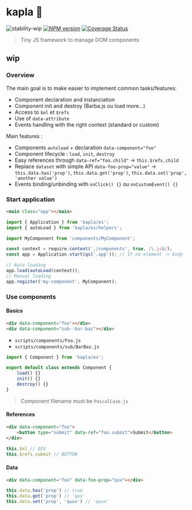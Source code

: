 # kapla 👷‍

![stability-wip](https://img.shields.io/badge/stability-work_in_progress-lightgrey.svg?style=flat-square)
[![NPM version](https://img.shields.io/npm/v/kapla.svg?style=flat-square)](https://www.npmjs.com/package/kapla)
[![Coverage Status](https://img.shields.io/coveralls/thierrymichel/kapla/master.svg?style=flat-square)](https://coveralls.io/github/thierrymichel/kapla?branch=master)

> Tiny JS framework to manage DOM components

## wip

### Overview

The main goal is to make easier to implement common tasks/features:

- Component declaration and instanciation
- Component init and destroy (Barba.js ou load more…)
- Access to `$el` et `$refs`
- Use of `data-attribute`
- Events handling with the right context (standard or custom)

Main features :

- Components `autoload` + declaration `data-component="foo"`
- Component lifecycle : `load`, `init`, `destroy`
- Easy references through `data-ref="foo.child"` -> `this.$refs.child`
- Replace `dataset` with simple API `data-foo-prop="value"` -> `this.data.has('prop')`, `this.data.get('prop')`, `this.data.set('prop', 'another value')`
- Events binding/unbinding with `onClick() {}` ou `onCustomEvent() {}`

### Start application

```html
<main class="app"></main>
```

```js
import { Application } from 'kapla/es';
import { autoLoad } from 'kapla/es/helpers';

import MyComponent from 'components/MyComponent';

const context = require.context('./components', true, /\.js$/);
const app = Application.start(qs('.app')); // If no element -> body

// Auto loading
app.load(autoLoad(context));
// Manual loading
app.register('my-component', MyComponent);
```

### Use components

#### Basics

```html
<div data-component="foo"></div>
<div data-component="sub--bar-baz"></div>
```

- `scripts/components/Foo.js`
- `scripts/components/sub/BarBaz.js`

```js
import { Component } from 'kapla/es';

export default class extends Component {
    load() {}
    init() {}
    destroy() {}
}
```

> Component filename must be `PascalCase.js`

#### References

```html
<div data-component="foo">
    <button type="submit" data-ref="foo.submit">Submit</button>
</div>
```

```js
this.$el // DIV
this.$refs.submit // BUTTON
```

#### Data

```html
<div data-component="foo" data-foo-prop="qux"></div>
```

```js
this.data.has('prop') // true
this.data.get('prop') // 'qux'
this.data.set('prop', 'quux') // 'quux'
```
